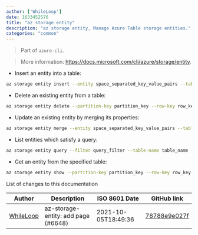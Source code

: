```yaml
---
author: ['WhileLoop']
date: 1633452576
title: "az storage entity"
description: "az storage entity, Manage Azure Table storage entities."
categories: "common"
---
```

> Part of `azure-cli`.

> More information: <https://docs.microsoft.com/cli/azure/storage/entity>.

- Insert an entity into a table:

```bash
az storage entity insert --entity space_separated_key_value_pairs --table-name table_name --account-name storage_account_name --account-key storage_account_key
```

- Delete an existing entity from a table:

```bash
az storage entity delete --partition-key partition_key --row-key row_key --table-name table_name --account-name storage_account_name --account-key storage_account_key
```

- Update an existing entity by merging its properties:

```bash
az storage entity merge --entity space_separated_key_value_pairs --table-name table_name --account-name storage_account_name --account-key storage_account_key
```

- List entities which satisfy a query:

```bash
az storage entity query --filter query_filter --table-name table_name --account-name storage_account_name --account-key storage_account_key
```

- Get an entity from the specified table:

```bash
az storage entity show --partition-key partition_key --row-key row_key --table-name table_name --account-name storage_account_name --account-key storage_account_key
```
List of changes to this documentation


Author | Description | ISO 8601 Date | GitHub link
------|-----|-----|-----
[WhileLoop](mailto:1332785+WhileLoop@users.noreply.github.com) | az-storage-entity: add page (#6648) | 2021-10-05T18:49:36 | [78788e9e027f](https://github.com/tldr-pages/tldr/commit/78788e9e027f6fc3447bd3e06c6ab836b70df5ff)

